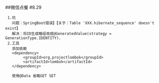 ##微信点餐
   #8.29
   
     1.坑
       问题：SpringBoot错误】【关于：Table 'XXX.hibernate_sequence' doesn't exist】
       解决：将ID生成略组改成@GeneratedValue(strategy = GenerationType.IDENTITY).
     2.工具
       添加依赖
       <dependency>
            <groupId>org.projectlombok</groupId>
            <artifactId>lombok</artifactId>
       </dependency>
       
       使用@Data 省略GET SET 
